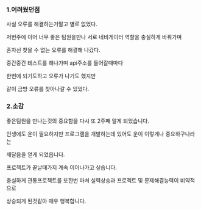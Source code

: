 ### 1.어려웠던점

사실 오류를 해결하는거말고 별로 없었다.

저번주에 이어 너무 좋은 팀원을만나 서로 네비게이터 역할을 충실하게 바꿔가며

혼자선 찾을 수 없는 오류를 해결해 나갔다.

중간중간 테스트를 해나가며 api주소를 들어갈때마다

한번에 되기도하고 오류가 나기도 했지만

같이 금방 오류를 찾아나갈 수 있었다.

### 2.소감

좋은팀원을 만나는것의 중요함을 다시 또 2주째 알게 되었습니다.

인생에도 운이 필요하지만 프로그램을 개발하는데 있어도 운이 이렇게나 중요하구나라는

깨달음을 얻게 되었읍니다.

프로젝트가 끝날때가지 계속 이어나가고 싶습니다.

충실하게 관통프로젝트를 또한번 마쳐 실력상승과 프로젝트 및 문제해결능력이 비약적으로

상승되게 된것같아 매우 행복합니다.

